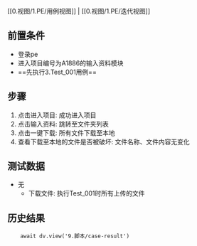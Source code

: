 [[0.视图/1.PE/用例视图]] | [[0.视图/1.PE/迭代视图]]

## 前置条件

- 登录pe
- 进入项目编号为A1886的输入资料模块
- ==先执行3.Test_001用例==

## 步骤

1. 点击进入项目: 成功进入项目
2. 点击输入资料: 跳转至文件夹列表
3. 点击一键下载: 所有文件下载至本地
4. 查看下载至本地的文件是否被破坏: 文件名称、文件内容无变化

## 测试数据

- 无
	- 下载文件: 执行Test_001时所有上传的文件

## 历史结果

```dataviewjs
    await dv.view('9.脚本/case-result')
```
